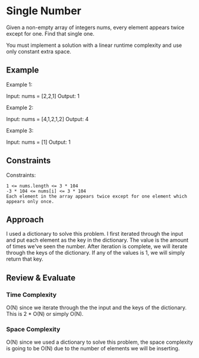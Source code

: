 # Single Number

Given a non-empty array of integers nums, every element appears twice except for one. Find that single one.

You must implement a solution with a linear runtime complexity and use only constant extra space.

## Example

Example 1:

Input: nums = [2,2,1]
Output: 1

Example 2:

Input: nums = [4,1,2,1,2]
Output: 4

Example 3:

Input: nums = [1]
Output: 1

## Constraints 

Constraints:

    1 <= nums.length <= 3 * 104
    -3 * 104 <= nums[i] <= 3 * 104
    Each element in the array appears twice except for one element which appears only once.

## Approach
I used a dictionary to solve this problem. I first iterated through the input and put each element as the key in the dictionary. The value is the amount of times we've seen the number. After iteration is complete, we will iterate through the keys of the dictionary. If any of the values is 1, we will simply return that key.

## Review & Evaluate
### Time Complexity 
O(N) since we iterate through the the input and the keys of the dictionary. This is 2 * O(N) or simply O(N).

### Space Complexity
O(N) since we used a dictionary to solve this problem, the space complexity is going to be O(N) due to the number of elements we will be inserting.